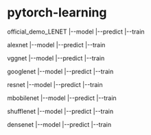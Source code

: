 # pytorch-learning
official_demo_LENET
  |--model
  |--predict
  |--train
  
alexnet
  |--model
  |--predict
  |--train

vggnet
  |--model
  |--predict
  |--train 
  
googlenet
  |--model
  |--predict
  |--train 
  
resnet
  |--model
  |--predict
  |--train 
  
mbobilenet
  |--model
  |--predict
  |--train
  
shufflenet
  |--model
  |--predict
  |--train 
  
densenet
  |--model
  |--predict
  |--train 
